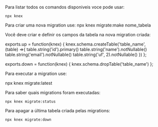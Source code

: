
Para listar todos os comandos disponiveis voce pode usar:

    npx knex

Para criar uma nova migration use:
    npx knex migrate:make nome_tabela

Você deve criar e definir os campos da tabela na nova migration criada:

exports.up = function(knex) {
  knex.schema.createTable('table_name', (table) =>{
      table.string('id').primary()
      table.string('name').notNullable()
      table.string('email').notNullable()
      table.string('uf', 2).notNullable()
  })
};

exports.down = function(knex) {
  knex.schema.dropTable('table_name')
};

Para executar a migration use:

npx knex migrate:latest

Para saber quais migrations foram executadas:

    npx knex migrate:status

Para apagar a última tabela criada pelas migrations:

    npx knex migrate:down

